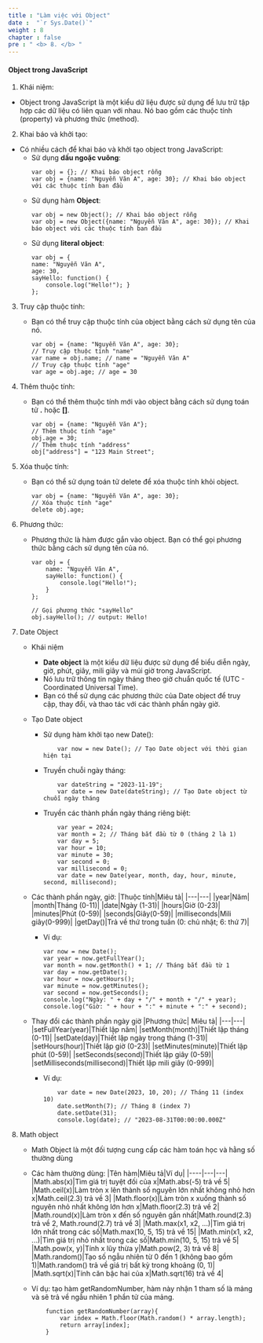 ```yaml
---
title : "Làm việc với Object"
date :  "`r Sys.Date()`" 
weight : 8 
chapter : false
pre : " <b> 8. </b> "
---
```



#### Object trong JavaScript

1. Khái niệm:

- Object trong JavaScript là một kiểu dữ liệu được sử dụng để lưu trữ tập hợp các dữ liệu có liên quan với nhau. Nó bao gồm các thuộc tính (property) và phương thức (method).

2. Khai báo và khởi tạo:

- Có nhiều cách để khai báo và khởi tạo object trong JavaScript:
    - Sử dụng **dấu ngoặc vuông**:
        ```
        var obj = {}; // Khai báo object rỗng
        var obj = {name: "Nguyễn Văn A", age: 30}; // Khai báo object với các thuộc tính ban đầu

        ```
    - Sử dụng hàm **Object**:
        ```
        var obj = new Object(); // Khai báo object rỗng
        var obj = new Object({name: "Nguyễn Văn A", age: 30}); // Khai báo object với các thuộc tính ban đầu
        ```
    - Sử dụng **literal object**:
        ```
        var obj = {
        name: "Nguyễn Văn A",
        age: 30,
        sayHello: function() {
            console.log("Hello!"); }
        };

        ```
3. Truy cập thuộc tính:
    - Bạn có thể truy cập thuộc tính của object bằng cách sử dụng tên của nó.
        ```
        var obj = {name: "Nguyễn Văn A", age: 30};
        // Truy cập thuộc tính "name"
        var name = obj.name; // name = "Nguyễn Văn A"   
        // Truy cập thuộc tính "age"
        var age = obj.age; // age = 30

        ```
4. Thêm thuộc tính:
    - Bạn có thể thêm thuộc tính mới vào object bằng cách sử dụng toán tử **.** hoặc **[]**.
        ```
        var obj = {name: "Nguyễn Văn A"};
        // Thêm thuộc tính "age"
        obj.age = 30;
        // Thêm thuộc tính "address"
        obj["address"] = "123 Main Street";

        ```
5. Xóa thuộc tính:
    - Bạn có thể sử dụng toán tử delete để xóa thuộc tính khỏi object.
        ```
        var obj = {name: "Nguyễn Văn A", age: 30};
        // Xóa thuộc tính "age"
        delete obj.age;

        ```
6. Phương thức:
    - Phương thức là hàm được gắn vào object. Bạn có thể gọi phương thức bằng cách sử dụng tên của nó.
        ```
        var obj = {
            name: "Nguyễn Văn A",
            sayHello: function() {
                console.log("Hello!");
            }
        };

        // Gọi phương thức "sayHello"
        obj.sayHello(); // output: Hello!

        ```

7. Date Object
    - Khái niệm
        - **Date object** là một kiểu dữ liệu được sử dụng để biểu diễn ngày, giờ, phút, giây, mili giây và múi giờ trong JavaScript.
        - Nó lưu trữ thông tin ngày tháng theo giờ chuẩn quốc tế (UTC - Coordinated Universal Time).
        - Bạn có thể sử dụng các phương thức của Date object để truy cập, thay đổi, và thao tác với các thành phần ngày giờ.
    - Tạo Date object
        - Sử dụng hàm khởi tạo new Date():
            ```
                var now = new Date(); // Tạo Date object với thời gian hiện tại
            ```
        - Truyền chuỗi ngày tháng:
            ```
                var dateString = "2023-11-19";
                var date = new Date(dateString); // Tạo Date object từ chuỗi ngày tháng
            ```
        -  Truyền các thành phần ngày tháng riêng biệt:
            ```
                var year = 2024;
                var month = 2; // Tháng bắt đầu từ 0 (tháng 2 là 1)
                var day = 5;
                var hour = 10;
                var minute = 30;
                var second = 0;
                var millisecond = 0;
                var date = new Date(year, month, day, hour, minute, second, millisecond);
            ```
    - Các thành phần ngày, giờ:
        |Thuộc tính|Miêu tả|
        |---|---|
        |year|Năm|
        |month|Tháng (0-11)|
        |date|Ngày (1-31)|
        |hours|Giờ (0-23)|
        |minutes|Phút (0-59)|
        |seconds|Giây(0-59)|
        |milliseconds|Mili giây(0-999)|
        |getDay()|Trả về thứ trong tuần (0: chủ nhật;  6: thứ 7)|
        - Ví dụ:
            ```
            var now = new Date();
            var year = now.getFullYear();
            var month = now.getMonth() + 1; // Tháng bắt đầu từ 1
            var day = now.getDate();
            var hour = now.getHours();
            var minute = now.getMinutes();
            var second = now.getSeconds();
            console.log("Ngày: " + day + "/" + month + "/" + year);
            console.log("Giờ: " + hour + ":" + minute + ":" + second);

            ```

    - Thay đổi các thành phần ngày giờ
        |Phương thức| Miêu tả|
        |---|---|
        |setFullYear(year)|Thiết lập năm|
        |setMonth(month)|Thiết lập tháng (0-11)|
        |setDate(day)|Thiết lập ngày trong tháng (1-31)|
        |setHours(hour)|Thiết lập giờ (0-23)|
        |setMinutes(minute)|Thiết lập phút (0-59)|
        |setSeconds(second)|Thiết lập giây (0-59)|
        |setMilliseconds(millisecond)|Thiết lập mili giây (0-999)|
      
         - Ví dụ:
            ```
                var date = new Date(2023, 10, 20); // Tháng 11 (index 10)
                date.setMonth(7); // Tháng 8 (index 7)
                date.setDate(31);
                console.log(date); // "2023-08-31T00:00:00.000Z"

            ```
8. Math object
    - Math Object là một đối tượng cung cấp các hàm toán học và hằng số thường dùng
    - Các hàm thường dùng: 
        |Tên hàm|Miêu tả|Ví dụ|
        |----|---|---|
        |Math.abs(x)|Tìm giá trị tuyệt đối của x|Math.abs(-5) trả về 5|
        |Math.ceil(x)|Làm tròn x lên thành số nguyên lớn nhất không nhỏ hơn x|Math.ceil(2.3) trả về 3|
        |Math.floor(x)|Làm tròn x xuống thành số nguyên nhỏ nhất không lớn hơn x|Math.floor(2.3) trả về 2|
        |Math.round(x)|Làm tròn x đến số nguyên gần nhất|Math.round(2.3) trả về 2, Math.round(2.7) trả về 3|
        |Math.max(x1, x2, ...)|Tìm giá trị lớn nhất trong các số|Math.max(10, 5, 15) trả về 15|
        |Math.min(x1, x2, ...)|Tìm giá trị nhỏ nhất trong các số|Math.min(10, 5, 15) trả về 5|
        |Math.pow(x, y)|Tính x lũy thừa y|Math.pow(2, 3) trả về 8|
        |Math.random()|Tạo số ngẫu nhiên từ 0 đến 1 (không bao gồm 1)|Math.random() trả về giá trị bất kỳ trong khoảng (0, 1)|
        |Math.sqrt(x)|Tính căn bậc hai của x|Math.sqrt(16) trả về 4|
       
    - Ví dụ: tạo hàm getRandomNumber, hàm này nhận 1 tham số là mảng và sẽ trả về ngẫu nhiên 1 phần tử của mảng.
        ```
            function getRandomNumber(array){
                var index = Math.floor(Math.random() * array.length);
                return array[index];
            }
        ```
